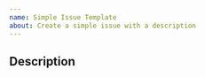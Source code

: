 ```yaml
---
name: Simple Issue Template
about: Create a simple issue with a description
---
```


## Description
